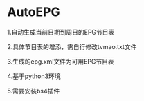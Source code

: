 # AutoEPG
1.自动生成当前日期到周日的EPG节目表

2.具体节目表的增添，需自行修改tvmao.txt文件

3.生成的epg.xml文件为可用EPG节目表

4.基于python3环境

5.需要安装bs4插件
